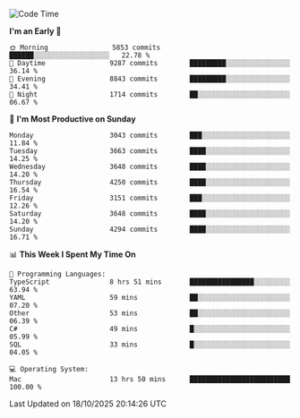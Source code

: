 <!--START_SECTION:waka-->
![Code Time](http://img.shields.io/badge/Code%20Time-5%2C436%20hrs%208%20mins-blue)

**I'm an Early 🐤** 

```text
🌞 Morning                5853 commits        ██████░░░░░░░░░░░░░░░░░░░   22.78 % 
🌆 Daytime                9287 commits        █████████░░░░░░░░░░░░░░░░   36.14 % 
🌃 Evening                8843 commits        █████████░░░░░░░░░░░░░░░░   34.41 % 
🌙 Night                  1714 commits        ██░░░░░░░░░░░░░░░░░░░░░░░   06.67 % 
```
📅 **I'm Most Productive on Sunday** 

```text
Monday                   3043 commits        ███░░░░░░░░░░░░░░░░░░░░░░   11.84 % 
Tuesday                  3663 commits        ████░░░░░░░░░░░░░░░░░░░░░   14.25 % 
Wednesday                3648 commits        ████░░░░░░░░░░░░░░░░░░░░░   14.20 % 
Thursday                 4250 commits        ████░░░░░░░░░░░░░░░░░░░░░   16.54 % 
Friday                   3151 commits        ███░░░░░░░░░░░░░░░░░░░░░░   12.26 % 
Saturday                 3648 commits        ████░░░░░░░░░░░░░░░░░░░░░   14.20 % 
Sunday                   4294 commits        ████░░░░░░░░░░░░░░░░░░░░░   16.71 % 
```


📊 **This Week I Spent My Time On** 

```text
💬 Programming Languages: 
TypeScript               8 hrs 51 mins       ████████████████░░░░░░░░░   63.94 % 
YAML                     59 mins             ██░░░░░░░░░░░░░░░░░░░░░░░   07.20 % 
Other                    53 mins             ██░░░░░░░░░░░░░░░░░░░░░░░   06.39 % 
C#                       49 mins             █░░░░░░░░░░░░░░░░░░░░░░░░   05.99 % 
SQL                      33 mins             █░░░░░░░░░░░░░░░░░░░░░░░░   04.05 % 

💻 Operating System: 
Mac                      13 hrs 50 mins      █████████████████████████   100.00 % 
```


 Last Updated on 18/10/2025 20:14:26 UTC
<!--END_SECTION:waka-->
